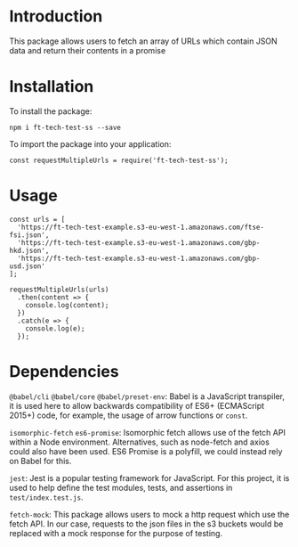 # Introduction
This package allows users to fetch an array of URLs which contain JSON data and return their contents in a promise

# Installation
To install the package:

`npm i ft-tech-test-ss --save`

To import the package into your application:

`const requestMultipleUrls = require('ft-tech-test-ss');`

# Usage
```
const urls = [
  'https://ft-tech-test-example.s3-eu-west-1.amazonaws.com/ftse-fsi.json',
  'https://ft-tech-test-example.s3-eu-west-1.amazonaws.com/gbp-hkd.json',
  'https://ft-tech-test-example.s3-eu-west-1.amazonaws.com/gbp-usd.json'
];

requestMultipleUrls(urls)
  .then(content => {
    console.log(content);
  })
  .catch(e => {
    console.log(e);
  });
```

# Dependencies
`@babel/cli` `@babel/core` `@babel/preset-env`: Babel is a JavaScript transpiler, it is used here to allow backwards compatibility of ES6+ (ECMAScript 2015+) code, for example, the usage of arrow functions or `const`.

`isomorphic-fetch` `es6-promise`: Isomorphic fetch allows use of the fetch API within a Node environment. Alternatives, such as node-fetch and axios could also have been used. ES6 Promise is a polyfill, we could instead rely on Babel for this.

`jest`: Jest is a popular testing framework for JavaScript. For this project, it is used to help define the test modules, tests, and assertions in `test/index.test.js`.

`fetch-mock`: This package allows users to mock a http request which use the fetch API. In our case, requests to the json files in the s3 buckets would be replaced with a mock response for the purpose of testing.
